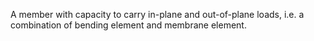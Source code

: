 A member with capacity to carry in-plane and out-of-plane loads, i.e. a combination of bending element and membrane element.